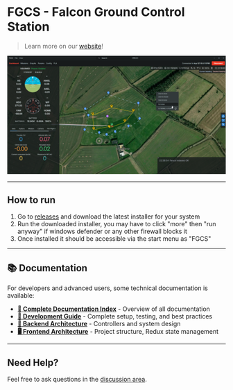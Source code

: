 # FGCS - Falcon Ground Control Station

> Learn more on our [website](https://fgcs.projectfalcon.uk)!

![UI Screenshot](ui.png)

---

## How to run

1. Go to [releases](https://github.com/Avis-Drone-Labs/FGCS/releases) and download the latest installer for your system
2. Run the downloaded installer, you may have to click "more" then "run anyway" if windows defender or any other firewall blocks it
3. Once installed it should be accessible via the start menu as "FGCS"

---

## 📚 Documentation

For developers and advanced users, some technical documentation is available:

- **[📖 Complete Documentation Index](docs/README.md)** - Overview of all documentation
- **[🚀 Development Guide](docs/DEVELOPMENT_GUIDE.md)** - Complete setup, testing, and best practices
- **[🔧 Backend Architecture](docs/BACKEND_ARCHITECTURE.md)** - Controllers and system design
- **[🖥️ Frontend Architecture](docs/FRONTEND_ARCHITECTURE.md)** - Project structure, Redux state management

---

## Need Help?

Feel free to ask questions in the [discussion area](https://github.com/Avis-Drone-Labs/FGCS/discussions).
